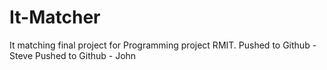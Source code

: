 # It-Matcher
It matching final project for Programming project RMIT.
Pushed to Github - Steve
Pushed to Github - John